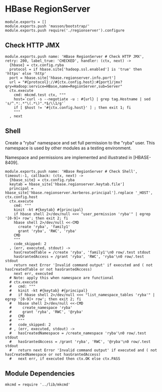 
# HBase RegionServer

    module.exports = []
    module.exports.push 'masson/bootstrap/'
    module.exports.push require('./regionserver').configure

## Check HTTP JMX

    module.exports.push name: 'HBase RegionServer # Check HTTP JMX', retry: 200, label_true: 'CHECKED', handler: (ctx, next) ->
      {hbase} = ctx.config.ryba
      protocol = if hbase.site['hadoop.ssl.enabled'] is 'true' then 'https' else 'http'
      port = hbase.site['hbase.regionserver.info.port']
      url = "#{protocol}://#{ctx.config.host}:#{port}/jmx?qry=Hadoop:service=HBase,name=RegionServer,sub=Server"
      ctx.execute
        cmd: mkcmd.test ctx, """
        host=`curl -s --negotiate -u : #{url} | grep tag.Hostname | sed 's/^.*:.*"\(.*\)".*$/\\1/g'`      
        if [ $host != '#{ctx.config.host}' ] ; then exit 1; fi
        """
      , next

## Shell

Create a "ryba" namespace and set full permission to the "ryba" user. This
namespace is used by other modules as a testing environment.

Namespace and permissions are implemented and illustrated in [HBASE-8409].

    module.exports.push name: 'HBase RegionServer # Check Shell', timeout:-1, callback: (ctx, next) ->
      {hbase_site} = ctx.config.ryba
      keytab = hbase_site['hbase.regionserver.keytab.file']
      principal = hbase_site['hbase.regionserver.kerberos.principal'].replace '_HOST', ctx.config.host
      ctx.execute
        cmd: """
        kinit -kt #{keytab} #{principal}
        if hbase shell 2>/dev/null <<< "user_permission 'ryba'" | egrep '[0-9]+ row'; then exit 2; fi
        hbase shell 2>/dev/null <<-CMD
          create 'ryba', 'family1'
          grant 'ryba', 'RWC', 'ryba'
        CMD
        """
        code_skipped: 2
      , (err, executed, stdout) ->
        hasCreatedTable = /create 'ryba', 'family1'\n0 row/.test stdout
        hasGrantedAccess = /grant 'ryba', 'RWC', 'ryba'\n0 row/.test stdout
        return next Error 'Invalid command output' if executed and ( not hasCreatedTable or not hasGrantedAccess)
        next err, executed
      # Note: apply this when namespace are functional
      # ctx.execute
      #   cmd: """
      #   kinit -kt #{keytab} #{principal}
      #   if hbase shell 2>/dev/null <<< "list_namespace_tables 'ryba'" | egrep '[0-9]+ row'; then exit 2; fi
      #   hbase shell 2>/dev/null <<-CMD
      #     create_namespace 'ryba'
      #     grant 'ryba', 'RWC', '@ryba'
      #   CMD
      #   """
      #   code_skipped: 2
      # , (err, executed, stdout) ->
      #   hasCreatedNamespace = /create_namespace 'ryba'\n0 row/.test stdout
      #   hasGrantedAccess = /grant 'ryba', 'RWC', '@ryba'\n0 row/.test stdout
      #   return next Error 'Invalid command output' if executed and ( not hasCreatedNamespace or not hasGrantedAccess)
      #   next err, if executed then ctx.OK else ctx.PASS

## Module Dependencies

    mkcmd = require '../lib/mkcmd'




